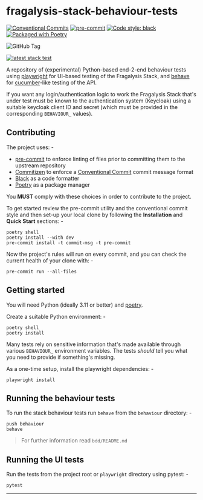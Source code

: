 # fragalysis-stack-behaviour-tests

[![Conventional Commits](https://img.shields.io/badge/Conventional%20Commits-1.0.0-yellow.svg)](https://conventionalcommits.org)
[![pre-commit](https://img.shields.io/badge/pre--commit-enabled-brightgreen?logo=pre-commit&logoColor=white)](https://github.com/pre-commit/pre-commit)
[![Code style: black](https://img.shields.io/badge/code%20style-black-000000.svg)](https://github.com/psf/black)
[![Packaged with Poetry](https://img.shields.io/badge/packaging-poetry-cyan.svg)](https://python-poetry.org/)

![GitHub Tag](https://img.shields.io/github/v/tag/xchem/fragalysis-stack-behaviour-tests)

[![latest stack test](https://github.com/xchem/fragalysis-stack-behaviour-tests/actions/workflows/latest-stack-test.yaml/badge.svg)](https://github.com/xchem/fragalysis-stack-behaviour-tests/actions/workflows/latest-stack-test.yaml)

A repository of (experimental) Python-based end-2-end behaviour tests using [playwright]
for UI-based testing of the Fragalysis Stack, and [behave] for [cucumber]-like testing
of the API.

If you want any login/authentication logic to work the Fragalysis Stack that's
under test must be known to the authentication system (Keycloak) using a suitable
keycloak client ID and secret (which must be provided in the corresponding
`BEHAVIOUR_` values).

## Contributing

The project uses: -

- [pre-commit] to enforce linting of files prior to committing them to the
  upstream repository
- [Commitizen] to enforce a [Conventional Commit] commit message format
- [Black] as a code formatter
- [Poetry] as a package manager

You **MUST** comply with these choices in order to  contribute to the project.

To get started review the pre-commit utility and the conventional commit style
and then set-up your local clone by following the **Installation** and
**Quick Start** sections: -

    poetry shell
    poetry install --with dev
    pre-commit install -t commit-msg -t pre-commit

Now the project's rules will run on every commit, and you can check the
current health of your clone with: -

    pre-commit run --all-files

## Getting started

You will need Python (ideally 3.11 or better) and [poetry].

Create a suitable Python environment: -

    poetry shell
    poetry install

Many tests rely on sensitive information that's made available through various
`BEHAVIOUR_` environment variables. The tests _should_ tell you what you need to
provide if something's missing.

As a one-time setup, install the playwright dependencies: -

    playwright install

## Running the behaviour tests

To run the stack behaviour tests run `behave` from the `behaviour` directory: -

    push behaviour
    behave

>   For further information read `bdd/README.md`

## Running the UI tests

Run the tests from the project root or `playwright` directory using pytest: -

    pytest

---

[behave]: https://behave.readthedocs.io/en/latest/
[black]: https://black.readthedocs.io/en/stable
[commitizen]: https://commitizen-tools.github.io/commitizen/
[conventional commit]: https://www.conventionalcommits.org/en/v1.0.0/
[cucumber]: https://cucumber.io/
[playwright]: https://playwright.dev/python/docs/intro
[pre-commit]: https://pre-commit.com
[poetry]: https://python-poetry.org/

